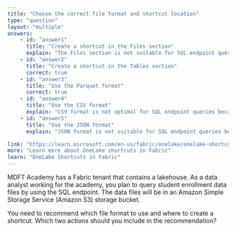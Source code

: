 ```yaml
---
title: "Choose the correct file format and shortcut location"
type: "question"
layout: "multiple"
answers:
    - id: "answer1"
      title: "Create a shortcut in the Files section"
      explain: "The Files section is not suitable for SQL endpoint queries because it's designed for managing raw files and folders. To efficiently query data through the SQL endpoint, shortcuts must be created in the Tables section to ensure proper integration with the SQL query engine."
    - id: "answer2"
      title: "Create a shortcut in the Tables section"
      correct: true
    - id: "answer3"
      title: "Use the Parquet format"
      correct: true
    - id: "answer4"
      title: "Use the CSV format"
      explain: "CSV format is not optimal for SQL endpoint queries because it lacks the performance optimizations needed for analytical workloads. The SQL endpoint works best with Parquet format, which provides better compression, columnar storage, and query performance."
    - id: "answer5"
      title: "Use the JSON format"
      explain: "JSON format is not suitable for SQL endpoint queries because it's designed for semi-structured data and lacks the optimizations needed for analytical workloads. The SQL endpoint works best with Parquet format for optimal query performance and data organization."

link: "https://learn.microsoft.com/en-us/fabric/onelake/onelake-shortcuts"
more: "Learn more about OneLake shortcuts in Fabric"
learn: "OneLake Shortcuts in Fabric"
---
```


MDFT Academy has a Fabric tenant that contains a lakehouse. As a data analyst working for the academy, you plan to query student enrollment data files by using the SQL endpoint. The data files will be in an Amazon Simple Storage Service (Amazon S3) storage bucket. 

You need to recommend which file format to use and where to create a shortcut. Which two actions should you include in the recommendation?